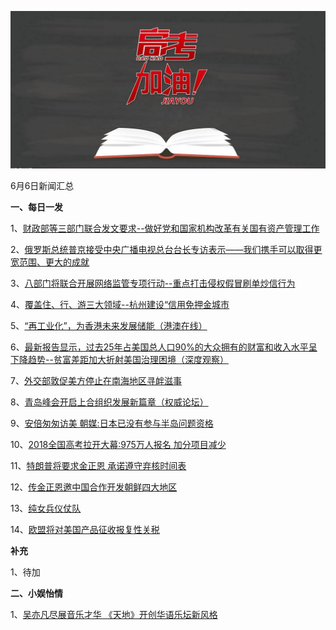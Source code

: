 ![06_06](.\06_06.jpg)

6月6日新闻汇总

**一、每日一发**

1、[财政部等三部门联合发文要求--做好党和国家机构改革有关国有资产管理工作](http://paper.people.com.cn/rmrb/html/2018-06/07/nw.D110000renmrb_20180607_2-02.htm)

2、[俄罗斯总统普京接受中央广播电视总台台长专访表示——我们携手可以取得更宽范围、更大的成就](http://paper.people.com.cn/rmrb/html/2018-06/07/nw.D110000renmrb_20180607_2-03.htm)

3、[八部门将联合开展网络监管专项行动--重点打击侵权假冒刷单炒信行为](http://paper.people.com.cn/rmrb/html/2018-06/07/nw.D110000renmrb_20180607_4-10.htm)

4、[覆盖住、行、游三大领域--杭州建设“信用免押金城市](http://paper.people.com.cn/rmrb/html/2018-06/07/nw.D110000renmrb_20180607_5-10.htm)

5、[“再工业化”，为香港未来发展储能（港澳在线）](http://paper.people.com.cn/rmrb/html/2018-06/07/nw.D110000renmrb_20180607_1-20.htm)

6、[最新报告显示，过去25年占美国总人口90%的大众拥有的财富和收入水平呈下降趋势--贫富差距加大折射美国治理困境（深度观察）](http://paper.people.com.cn/rmrb/html/2018-06/07/nw.D110000renmrb_20180607_2-21.htm)

7、[外交部敦促美方停止在南海地区寻衅滋事](http://paper.people.com.cn/rmrb/html/2018-06/07/nw.D110000renmrb_20180607_3-21.htm)

8、[青岛峰会开启上合组织发展新篇章（权威论坛）](http://paper.people.com.cn/rmrb/html/2018-06/07/nw.D110000renmrb_20180607_1-23.htm)

9、[安倍匆匆访美 朝媒:日本已没有参与半岛问题资格](http://news.163.com/18/0607/03/DJLSOKS3000187R2.html)

10、[2018全国高考拉开大幕:975万人报名 加分项目减少](http://news.163.com/18/0607/00/DJLJ2Q9Q000187V5.html)

11、[特朗普将要求金正恩 承诺遵守弃核时间表](http://www.zaobao.com/news/singapore/story20180607-865060)

12、[传金正恩邀中国合作开发朝鲜四大地区](http://www.zaobao.com/news/world/story20180607-865106)

13、[纯女兵仪仗队](http://www.zaobao.com/news/china/story20180607-865097)

14、[欧盟将对美国产品征收报复性关税](http://www.ftchinese.com/story/001077930)



**补充**

1、待加



**二、小娱怡情**

1、[吴亦凡尽展音乐才华 《天地》开创华语乐坛新风格](http://music.67.com/news/huayu/2018/06/06/920116.html)